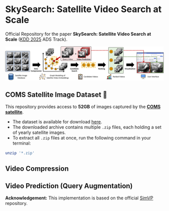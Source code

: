 # SkySearch: Satellite Video Search at Scale

Official Repository for the paper **SkySearch: Satellite Video Search at Scale** ([KDD 2025](https://kdd2025.kdd.org/) ADS Track).

![SkySearch](img/skysearch-1.png)

## COMS Satellite Image Dataset 📁
This repository provides access to **52GB** of images captured by the [**COMS satellite**](https://en.wikipedia.org/wiki/Chollian).

- The dataset is available for download [here](URL_TO_DATA).  
- The downloaded archive contains multiple `.zip` files, each holding a set of yearly satellite images.
- To extract all `.zip` files at once, run the following command in your terminal:
```bash
unzip '*.zip'
```

## Video Compression

## Video Prediction (Query Augmentation)


**Acknowledgement:** This implementation is based on the official [SimVP](https://github.com/A4Bio/SimVP) repository.
